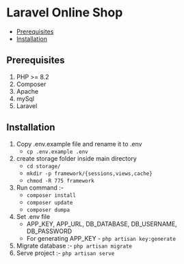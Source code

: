 # Laravel Online Shop

- [Prerequisites](#Prerequisites)
- [Installation](#Installation)

## Prerequisites
1. PHP >= 8.2
2. Composer
3. Apache
4. mySql
5. Laravel

## Installation
1. Copy .env.example file and rename it to .env
   - ```cp .env.example .env```
2. create storage folder inside main directory
   - ```cd storage/```
   - ```mkdir -p framework/{sessions,views,cache}```
   - ```chmod -R 775 framework```
3. Run command :-
   - ```composer install```
   - ```composer update```
   - ```composer dumpa```
4. Set .env file
   - APP_KEY, APP_URL, DB_DATABASE, DB_USERNAME, DB_PASSWORD
   - For generating APP_KEY - ``` php artisan key:generate ```
5. Migrate database :- ``` php artisan migrate ```
6. Serve project :- ``` php artisan serve ```
